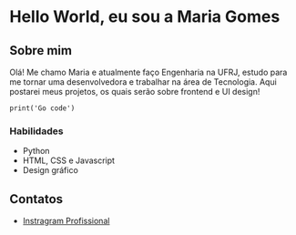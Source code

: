 # Hello World, eu sou a Maria Gomes


## Sobre mim

Olá! Me chamo Maria e atualmente faço Engenharia na UFRJ, estudo para me tornar uma 
desenvolvedora e trabalhar na área de Tecnologia.
Aqui postarei meus projetos, os quais serão sobre frontend e UI design!


```
print('Go code')
```


### Habilidades

* Python
* HTML, CSS e Javascript
* Design gráfico


## Contatos

* [Instragram Profissional](https://www.instagram.com/programarias/) 
